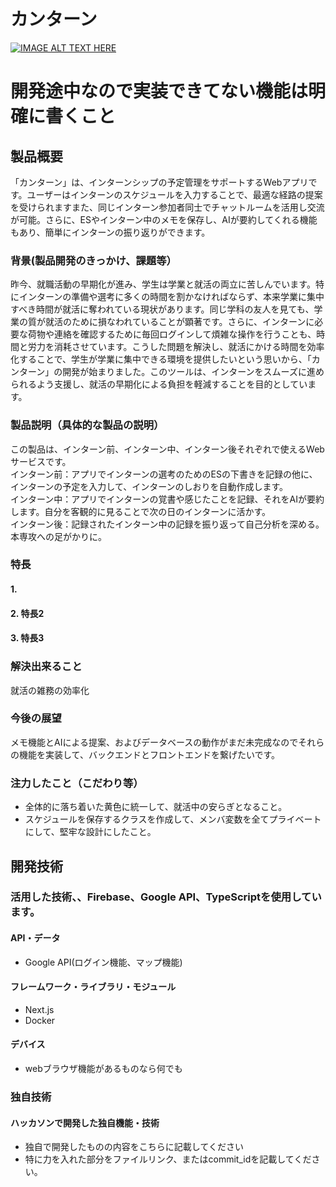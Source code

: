 # カンターン

[![IMAGE ALT TEXT HERE](https://jphacks.com/wp-content/uploads/2024/07/JPHACKS2024_ogp.jpg)](https://www.youtube.com/watch?v=DZXUkEj-CSI)
# 開発途中なので実装できてない機能は明確に書くこと
## 製品概要
「カンターン」は、インターンシップの予定管理をサポートするWebアプリです。ユーザーはインターンのスケジュールを入力することで、最適な経路の提案を受けられますまた、同じインターン参加者同士でチャットルームを活用し交流が可能。さらに、ESやインターン中のメモを保存し、AIが要約してくれる機能もあり、簡単にインターンの振り返りができます。
### 背景(製品開発のきっかけ、課題等）
昨今、就職活動の早期化が進み、学生は学業と就活の両立に苦しんでいます。特にインターンの準備や選考に多くの時間を割かなければならず、本来学業に集中すべき時間が就活に奪われている現状があります。同じ学科の友人を見ても、学業の質が就活のために損なわれていることが顕著です。さらに、インターンに必要な荷物や連絡を確認するために毎回ログインして煩雑な操作を行うことも、時間と労力を消耗させています。こうした問題を解決し、就活にかける時間を効率化することで、学生が学業に集中できる環境を提供したいという思いから、「カンターン」の開発が始まりました。このツールは、インターンをスムーズに進められるよう支援し、就活の早期化による負担を軽減することを目的としています。
### 製品説明（具体的な製品の説明）
この製品は、インターン前、インターン中、インターン後それぞれで使えるWebサービスです。  
インターン前：アプリでインターンの選考のためのESの下書きを記録の他に、インターンの予定を入力して、インターンのしおりを自動作成します。  
インターン中：アプリでインターンの覚書や感じたことを記録、それをAIが要約します。自分を客観的に見ることで次の日のインターンに活かす。  
インターン後：記録されたインターン中の記録を振り返って自己分析を深める。本専攻への足がかりに。
### 特長
#### 1. 
#### 2. 特長2
#### 3. 特長3

### 解決出来ること
就活の雑務の効率化
### 今後の展望
メモ機能とAIによる提案、およびデータベースの動作がまだ未完成なのでそれらの機能を実装して、バックエンドとフロントエンドを繋げたいです。
### 注力したこと（こだわり等）
* 全体的に落ち着いた黄色に統一して、就活中の安らぎとなること。
* スケジュールを保存するクラスを作成して、メンバ変数を全てプライベートにして、堅牢な設計にしたこと。

## 開発技術
### 活用した技術、、Firebase、Google API、TypeScriptを使用しています。
#### API・データ
* Google API(ログイン機能、マップ機能)

#### フレームワーク・ライブラリ・モジュール
* Next.js
* Docker

#### デバイス
* webブラウザ機能があるものなら何でも

### 独自技術
#### ハッカソンで開発した独自機能・技術
* 独自で開発したものの内容をこちらに記載してください
* 特に力を入れた部分をファイルリンク、またはcommit_idを記載してください。
